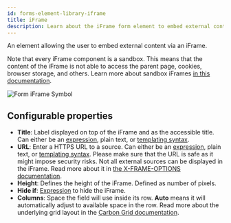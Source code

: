 ```yaml
---
id: forms-element-library-iframe
title: iFrame
description: Learn about the iFrame form element to embed external content.
---
```


An element allowing the user to embed external content via an iFrame.

Note that every iFrame component is a sandbox. This means that the content of the iFrame is not able to access the parent page, cookies, browser storage, and others. Learn more about sandbox iFrames [in this documentation](https://www.w3schools.com/tags/att_iframe_sandbox.asp).

![Form iFrame Symbol](/img/form-icons/form-iframe.svg)

## Configurable properties

- **Title**: Label displayed on top of the iFrame and as the accessible title. Can either be an [expression](../../feel/language-guide/feel-expressions-introduction.md), plain text, or [templating syntax](../configuration/forms-config-templating-syntax.md).
- **URL**: Enter a HTTPS URL to a source. Can either be an [expression](../../feel/language-guide/feel-expressions-introduction.md), plain text, or [templating syntax](../configuration/forms-config-templating-syntax.md). Please make sure that the URL is safe as it might impose security risks. Not all external sources can be displayed in the iFrame. Read more about it in [the X-FRAME-OPTIONS documentation](https://developer.mozilla.org/en-US/docs/Web/HTTP/Headers/X-Frame-Options).
- **Height**: Defines the height of the iFrame. Defined as number of pixels.
- **Hide if**: [Expression](../../feel/language-guide/feel-expressions-introduction.md) to hide the iFrame.
- **Columns**: Space the field will use inside its row. **Auto** means it will automatically adjust to available space in the row. Read more about the underlying grid layout in the [Carbon Grid documentation](https://carbondesignsystem.com/guidelines/2x-grid/overview).
